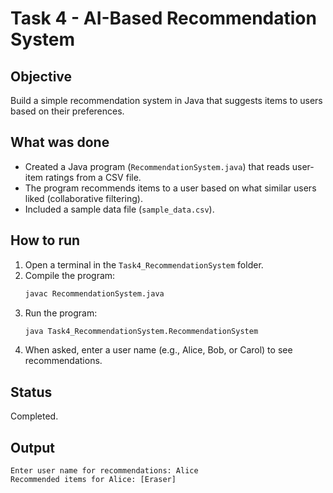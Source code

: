 # Task 4 - AI-Based Recommendation System

## Objective
Build a simple recommendation system in Java that suggests items to users based on their preferences.

## What was done
- Created a Java program (`RecommendationSystem.java`) that reads user-item ratings from a CSV file.
- The program recommends items to a user based on what similar users liked (collaborative filtering).
- Included a sample data file (`sample_data.csv`).

## How to run
1. Open a terminal in the `Task4_RecommendationSystem` folder.
2. Compile the program:
   ```sh
   javac RecommendationSystem.java
   ```
3. Run the program:
   ```sh
   java Task4_RecommendationSystem.RecommendationSystem
   ```
4. When asked, enter a user name (e.g., Alice, Bob, or Carol) to see recommendations.

## Status
Completed.

## Output
```
Enter user name for recommendations: Alice
Recommended items for Alice: [Eraser]
```
